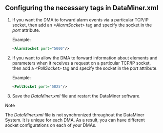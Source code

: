## Configuring the necessary tags in DataMiner.xml

1. If you want the DMA to forward alarm events via a particular TCP/IP socket, then add an *\<AlarmSocket>* tag and specify the socket in the *port* attribute.

    Example:

    ```xml
    <AlarmSocket port="5000"/>
    ```

2. If you want to allow the DMA to forward information about elements and parameters when it receives a request on a particular TCP/IP socket, then add a *\<PollSocket>* tag and specify the socket in the *port* attribute.

    Example:

    ```xml
    <PollSocket port="5025"/>
    ```

3. Save the *DataMiner.xml* file and restart the DataMiner software.

> [!NOTE]
> The *DataMiner.xml* file is not synchronized throughout the DataMiner System. It is unique for each DMA. As a result, you can have different socket configurations on each of your DMAs.
>
